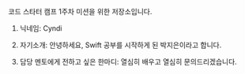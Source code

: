 코드 스타터 캠프 1주차 미션을 위한 저장소입니다.

1. 닉네임: Cyndi

2. 자기소개: 안녕하세요, Swift 공부를 시작하게 된 박지은이라고 합니다.

3. 담당 멘토에게 전하고 싶은 한마디: 열심히 배우고 열심히 문의드리겠습니다.

